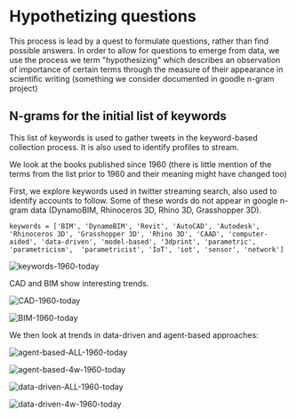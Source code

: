 # Hypothetizing questions

This process is lead by a quest to formulate questions, rather than find possible answers. In order to allow for questions to emerge from data, we use the process we term "hypothesizing" which describes an observation of importance of certain terms through the measure of their appearance in scientific writing (something we consider documented in goodle n-gram project)

## N-grams for the initial list of keywords
This list of keywords is used to gather tweets in the keyword-based collection process. It is also used to identify profiles to stream.

We look at the books published since 1960 (there is little mention of the terms from the list prior to 1960 and their meaning might have changed too)

First, we explore keywords used in twitter streaming search, also used to identify accounts to follow. Some of these words do not appear in google n-gram data (DynamoBIM, Rhinoceros 3D, Rhino 3D, Grasshopper 3D).

`keywords = ['BIM', 'DynamoBIM', 'Revit', 'AutoCAD', 'Autodesk', 'Rhinoceros 3D', 'Grasshopper 3D', 'Rhino 3D', 'CAAD', 'computer-aided', 'data-driven', 'model-based', '3dprint', 'parametric', 'parametricism',  'parametricist', 'IoT', 'iot', 'sensor', 'network']`

![keywords-1960-today](https://drive.google.com/uc?id=0B7ptyl0pGIJyVzhyZGpXWldKeXc "Keywords n-grams from 1960 to today")

CAD and BIM show interesting trends.

![CAD-1960-today](https://drive.google.com/uc?id=0B7ptyl0pGIJyYVpndi1DeUN5LW8 "Computer-aided * n-grams from 1960 to today")

![BIM-1960-today](https://drive.google.com/uc?id=0B7ptyl0pGIJyYUhkdGFkRWpMSkk "BIM n-gram from 1960 to today")

We then look at trends in data-driven and agent-based approaches:

![agent-based-ALL-1960-today](https://drive.google.com/uc?id=0B7ptyl0pGIJyMTRHbDRsYkVLdWc "Agent-based * n-grams from 1960 to today")

![agent-based-4w-1960-today](https://drive.google.com/uc?id=0B7ptyl0pGIJyWVVMWTlTZXY4Snc "Four most significant 'agent-based' n-grams from 1960 to today")

![data-driven-ALL-1960-today](https://drive.google.com/uc?id=0B7ptyl0pGIJyMVVxeDQyVnl1eWM "Data-driven * n-grams from 1960 to today")

![data-driven-4w-1960-today](https://drive.google.com/uc?id=0B7ptyl0pGIJyZTNTQlpDcGEzRzQ "Four most significant 'data-driven' n-grams from 1960 to today")
